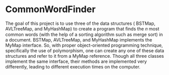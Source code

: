 # CommonWordFinder
The goal of this project is to use three of the data structures ( BSTMap, AVLTreeMap, and
MyHashMap) to create a program that finds the 𝑛 most common words 
(with the help of a sorting algorithm such as merge sort)  in a document. BSTMap,
AVLTreeMap, and MyHashMap implements the MyMap interface. So, with proper object-oriented
programming technique, specifically the use of polymorphism, one can create any one of
these data structures and refer to it from a MyMap reference. Though all three classes
implement the same interface, their methods are implemented very differently, leading to
different execution times on the computer. 
